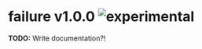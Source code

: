 
# failure v1.0.0 ![experimental](https://img.shields.io/badge/stability-experimental-EC5315.svg?style=flat)

**TODO:** Write documentation?!
